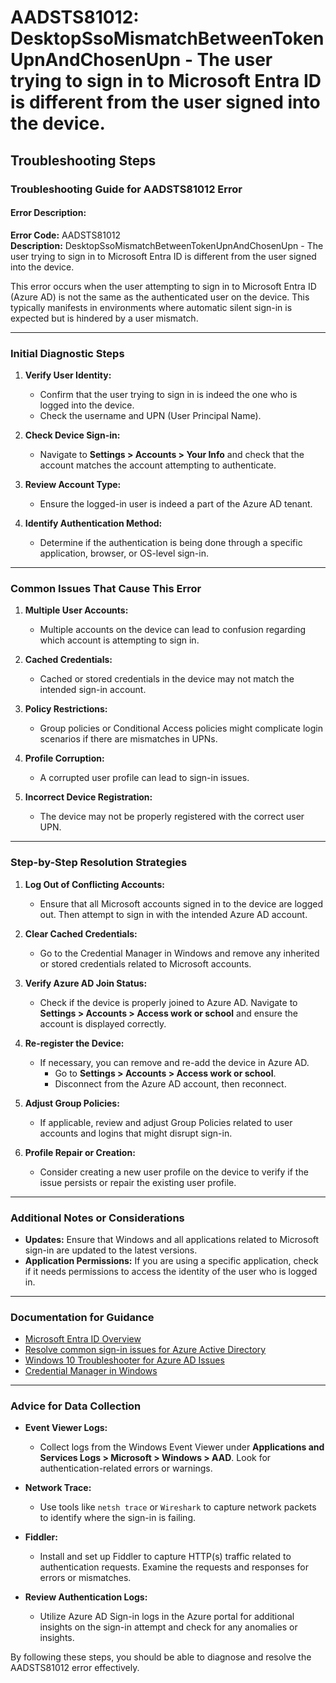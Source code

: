 
# AADSTS81012: DesktopSsoMismatchBetweenTokenUpnAndChosenUpn - The user trying to sign in to Microsoft Entra ID is different from the user signed into the device.


## Troubleshooting Steps
### Troubleshooting Guide for AADSTS81012 Error

#### Error Description:
**Error Code:** AADSTS81012  
**Description:** DesktopSsoMismatchBetweenTokenUpnAndChosenUpn - The user trying to sign in to Microsoft Entra ID is different from the user signed into the device.

This error occurs when the user attempting to sign in to Microsoft Entra ID (Azure AD) is not the same as the authenticated user on the device. This typically manifests in environments where automatic silent sign-in is expected but is hindered by a user mismatch.

---

### Initial Diagnostic Steps
1. **Verify User Identity:**
   - Confirm that the user trying to sign in is indeed the one who is logged into the device.
   - Check the username and UPN (User Principal Name).

2. **Check Device Sign-in:**
   - Navigate to **Settings > Accounts > Your Info** and check that the account matches the account attempting to authenticate.

3. **Review Account Type:**
   - Ensure the logged-in user is indeed a part of the Azure AD tenant.

4. **Identify Authentication Method:**
   - Determine if the authentication is being done through a specific application, browser, or OS-level sign-in.

---

### Common Issues That Cause This Error
1. **Multiple User Accounts:**
   - Multiple accounts on the device can lead to confusion regarding which account is attempting to sign in.

2. **Cached Credentials:**
   - Cached or stored credentials in the device may not match the intended sign-in account.

3. **Policy Restrictions:**
   - Group policies or Conditional Access policies might complicate login scenarios if there are mismatches in UPNs.

4. **Profile Corruption:**
   - A corrupted user profile can lead to sign-in issues.

5. **Incorrect Device Registration:**
   - The device may not be properly registered with the correct user UPN.

---

### Step-by-Step Resolution Strategies
1. **Log Out of Conflicting Accounts:**
   - Ensure that all Microsoft accounts signed in to the device are logged out. Then attempt to sign in with the intended Azure AD account.

2. **Clear Cached Credentials:**
   - Go to the Credential Manager in Windows and remove any inherited or stored credentials related to Microsoft accounts.

3. **Verify Azure AD Join Status:**
   - Check if the device is properly joined to Azure AD. Navigate to **Settings > Accounts > Access work or school** and ensure the account is displayed correctly.

4. **Re-register the Device:**
   - If necessary, you can remove and re-add the device in Azure AD. 
     - Go to **Settings > Accounts > Access work or school**.
     - Disconnect from the Azure AD account, then reconnect.

5. **Adjust Group Policies:**
   - If applicable, review and adjust Group Policies related to user accounts and logins that might disrupt sign-in.

6. **Profile Repair or Creation:**
   - Consider creating a new user profile on the device to verify if the issue persists or repair the existing user profile.

---

### Additional Notes or Considerations
- **Updates:** Ensure that Windows and all applications related to Microsoft sign-in are updated to the latest versions.
- **Application Permissions:** If you are using a specific application, check if it needs permissions to access the identity of the user who is logged in.

---

### Documentation for Guidance
- [Microsoft Entra ID Overview](https://learn.microsoft.com/en-us/azure/active-directory/)
- [Resolve common sign-in issues for Azure Active Directory](https://learn.microsoft.com/en-us/azure/active-directory/user-help/user-help-sign-in-issues)
- [Windows 10 Troubleshooter for Azure AD Issues](https://learn.microsoft.com/en-us/troubleshoot/windows-client/deploy/troubleshoot-azure-ad-join)
- [Credential Manager in Windows](https://support.microsoft.com/en-us/help/12408/windows-10-manage-credentials)

---

### Advice for Data Collection
- **Event Viewer Logs:**
  - Collect logs from the Windows Event Viewer under **Applications and Services Logs > Microsoft > Windows > AAD**. Look for authentication-related errors or warnings.

- **Network Trace:**
  - Use tools like `netsh trace` or `Wireshark` to capture network packets to identify where the sign-in is failing.

- **Fiddler:**
  - Install and set up Fiddler to capture HTTP(s) traffic related to authentication requests. Examine the requests and responses for errors or mismatches.

- **Review Authentication Logs:**
  - Utilize Azure AD Sign-in logs in the Azure portal for additional insights on the sign-in attempt and check for any anomalies or insights.

By following these steps, you should be able to diagnose and resolve the AADSTS81012 error effectively.